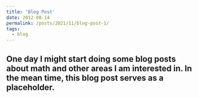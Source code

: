 ```yaml
---
title: 'Blog Post'
date: 2012-08-14
permalink: /posts/2021/11/blog-post-1/
tags:
  - blog
---
```


One day I might start doing some blog posts about math and other areas I am interested in. In the mean time, this blog post serves as a placeholder.
------